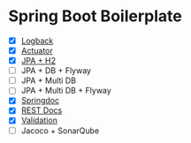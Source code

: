 # Spring Boot Boilerplate

- [x] [Logback](logback)
- [x] [Actuator](actuator)
- [x] [JPA + H2](jpa-h2)
- [ ] JPA + DB + Flyway
- [ ] JPA + Multi DB
- [ ] JPA + Multi DB + Flyway
- [x] [Springdoc](springdoc)
- [x] [REST Docs](rest-docs)
- [x] [Validation](validation)
- [ ] Jacoco + SonarQube